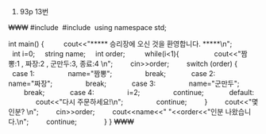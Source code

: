 1. 93p 13번

₩₩₩
#include <iostream>
#include <string>
using namespace std;


int main() {
    
    cout<<"***** 승리장에 오신 것을 환영합니다. *****\n";
    
    int i=0;
    string name;
    int order;
    
    while(i<1){
        
        cout<<"짬뽕:1 , 짜장:2 , 군만두:3, 종료:4 \n";
        cin>>order;
        switch (order) {
            case 1:
                name="짬뽕";
                break;
            case 2:
                name="짜장";
                break;
            case 3:
                name="군만두";
                break;
            case 4:
                i=2;
                continue;
            default:
                cout<<"다시 주문하세요!\n";
                continue;
        }
        cout<<"몇인분? \n";
        cin>>order;
        cout<<name<<" "<<order<<"인분 나왔습니다.\n";
        continue;
        
    }
}
₩₩₩
